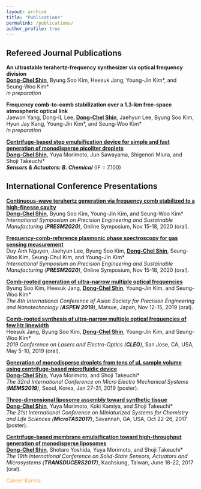 ```yaml
---
layout: archive
title: "Publications"
permalink: /publications/
author_profile: true
---
```

## **Refereed Journal Publications**<br>
<b>An ultrastable terahertz-frequency synthesizer via optical frequency division</b><br>
<u><b>Dong-Chel Shin</b></u>, Byung Soo Kim, Heesuk Jang, Young-Jin Kim*, and Seung-Woo Kim*<br>
<i>in preparation</i>

<b>Frequency comb-to-comb stabilization over a 1.3-km free-space atmospheric optical link</b><br>
Jaewon Yang, Dong-IL Lee, <u><b>Dong-Chel Shin</b></u>, Jaehyun Lee, Byung Soo Kim, Hyun Jay Kang, Young-Jin Kim*, and Seung-Woo Kim*<br>
<i>in preparation</i>

[<b>Centrifuge-based step emulsification device for simple and fast generation of monodisperse picoliter droplets</b>](https://www.sciencedirect.com/science/article/pii/S0925400519313632)<br>
<u><b>Dong-Chel Shin</b></u>, Yuya Morimoto, Jun Sawayama, Shigenori Miura, and Shoji Takeuchi* <br>
<i><b>Sensors & Actuators: B. Chemical</b></i> (IF = 7.100)


## **International Conference Presentations**<br>
[<b>Continuous-wave terahertz generation via frequency comb stabilized to a high-finesse cavity</b>](https://koasas.kaist.ac.kr/handle/10203/279092)<br>
<u><b>Dong-Chel Shin</b></u>, Byung Soo Kim, Young-Jin Kim, and Seung-Woo Kim*<br>
<i>International Symposium on Precision Engineering and Sustainable Manufacturing (<b>PRESM2020</b>)</i>, Online Symposium, Nov 15-18, 2020 (oral).<br>

[<b>Frequency-comb-reference plasmonic phase spectroscopy for gas sensing measurement</b>](https://koasas.kaist.ac.kr/handle/10203/279093)<br>
Duy Anh Nguyen, Jaehyun Lee, Byung Soo Kim, <u><b>Dong-Chel Shin</b></u>, Seung-Woo Kim, Seung-Chul Kim, and Young-Jin Kim*<br>
<i>International Symposium on Precision Engineering and Sustainable Manufacturing (<b>PRESM2020</b>)</i>, Online Symposium, Nov 15-18, 2020 (oral).<br>

[<b>Comb-rooted generation of ultra-narrow multiple optical frequencies</b>](https://koasas.kaist.ac.kr/handle/10203/270758?mode=full)<br>
Byung Soo Kim, Heesuk Jang, <u><b>Dong-Chel Shin</b></u>, Young-Jin Kim, and Seung-Woo Kim* <br>
<i>The 8th International Conference of Asian Society for Precision Engineering and Nanotechnology (<b>ASPEN 2019</b>)</i>, Matsue, Japan, Nov 12-15, 2019 (oral).<br>

[<b>Comb-rooted synthesis of ultra-narrow multiple optical frequencies of few Hz linewidth</b>](https://www.osapublishing.org/abstract.cfm?uri=CLEO_SI-2019-SW4G.7)<br>
Heesuk Jang, Byung Soo Kim, <u><b>Dong-Chel Shin</b></u>, Young-Jin Kim, and Seung-Woo Kim* <br>
<i>2019 Conference on Lasers and Electro-Optics (<b>CLEO</b>)</i>, San Jose, CA, USA, May 5-10, 2019 (oral).<br>

[<b>Generation of monodisperse droplets from tens of μL sample volume using centrifuge-based microfluidic device</b>](https://ieeexplore.ieee.org/document/8870638)<br>
<u><b>Dong-Chel Shin</b></u>, Yuya Morimoto, and Shoji Takeuchi* <br>
<i>The 32nd International Conference on Micro Electro Mechanical Systems (<b>MEMS2019</b>)</i>, Seoul, Korea, Jan 27-31, 2019 (poster).<br>

[<b>Three-dimensional liposome assembly toward synthetic tissue</b>](https://www.researchgate.net/publication/325353128_Formation_of_Three-Dimensional_Liposome_Assembly_using_Centrifugal_Force)<br>
<u><b>Dong-Chel Shin</b></u>, Yuya Morimoto, Koki Kamiya, and Shoji Takeuchi* <br>
<i>The 21st International Conference on Miniaturized Systems for Chemistry and Life Sciences (<b>MicroTAS2017</b>)</i>, Savannah, GA, USA, Oct 22-26, 2017 (poster).<br>

[<b>Centrifuge-based membrane emulsification toward high-throughput generation of monodisperse liposomes</b>](https://ieeexplore.ieee.org/abstract/document/7994003/)<br>
<u><b>Dong-Chel Shin</b></u>, Shotaro Yoshida, Yuya Morimoto, and Shoji Takeuchi* <br>
<i>The 19th International Conference on Solid-State Sensors, Actuators and Microsystems (<b>TRANSDUCERS2017</b>)</i>, Kaohsiung, Taiwan, June 18-22, 2017 (oral).<br>

<p style="color: #FF9F35">Career Karma</p>
